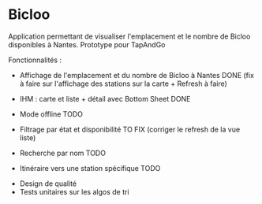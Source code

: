 # Bicloo

Application permettant de visualiser l'emplacement et le nombre de Bicloo disponibles à Nantes.
Prototype pour TapAndGo

Fonctionnalités :
- Affichage de l'emplacement et du nombre de Bicloo à Nantes
DONE (fix à faire sur l'affichage des stations sur la carte + Refresh à faire)

- IHM : carte et liste + détail avec Bottom Sheet
DONE

- Mode offline
TODO

- Filtrage par état et disponibilité
TO FIX (corriger le refresh de la vue liste)

- Recherche par nom
TODO

- Itinéraire vers une station spécifique
TODO

* Design de qualité
* Tests unitaires sur les algos de tri
